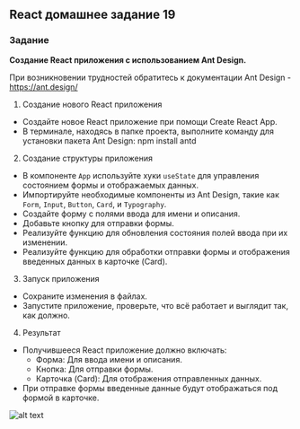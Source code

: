 ## React домашнее задание 19

### Задание

**Создание React приложения с использованием Ant Design.**

При возникновении трудностей обратитесь к документации Ant Design - https://ant.design/

1. Создание нового React приложения

- Создайте новое React приложение при помощи Create React App.
- В терминале, находясь в папке проекта, выполните команду для установки пакета Ant Design:
  npm install antd

2. Создание структуры приложения

- В компоненте `App` используйте хуки `useState` для управления состоянием формы и отображаемых данных.
- Импортируйте необходимые компоненты из Ant Design, такие как `Form`, `Input`, `Button`, `Card`, и `Typography`.
- Создайте форму с полями ввода для имени и описания.
- Добавьте кнопку для отправки формы.
- Реализуйте функцию для обновления состояния полей ввода при их изменении.
- Реализуйте функцию для обработки отправки формы и отображения введенных данных в карточке (Card).

3. Запуск приложения

- Сохраните изменения в файлах.
- Запустите приложение, проверьте, что всё работает и выглядит так, как должно.

4. Результат

- Получившееся React приложение должно включать:
  - Форма: Для ввода имени и описания.
  - Кнопка: Для отправки формы.
  - Карточка (Card): Для отображения отправленных данных.
- При отправке формы введенные данные будут отображаться под формой в карточке.

![alt text](image.png)
